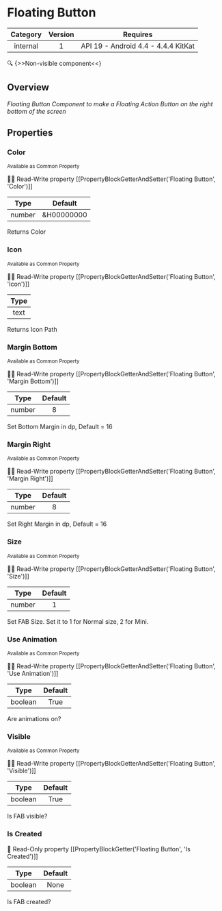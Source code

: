 # Floating Button

| Category | Version | Requires |
|:--------:|:-------:|:--------:|
|internal|1|API 19 - Android 4.4 - 4.4.4 KitKat|

:mag: {>>Non-visible component<<}

## Overview

_Floating Button Component to make a Floating Action Button on the right bottom of the screen_

## Properties

### Color

<small>Available as Common Property</small>

:eyes::pencil: Read-Write property
[[PropertyBlockGetterAndSetter('Floating Button', 'Color')]]

| Type | Default |
|:----:|:-------:|
|number|&H00000000|

Returns Color

### Icon

<small>Available as Common Property</small>

:eyes::pencil: Read-Write property
[[PropertyBlockGetterAndSetter('Floating Button', 'Icon')]]

| Type |
|:----:|
|text|

Returns Icon Path

### Margin Bottom

<small>Available as Common Property</small>

:eyes::pencil: Read-Write property
[[PropertyBlockGetterAndSetter('Floating Button', 'Margin Bottom')]]

| Type | Default |
|:----:|:-------:|
|number|8|

Set Bottom Margin in dp, Default = 16

### Margin Right

<small>Available as Common Property</small>

:eyes::pencil: Read-Write property
[[PropertyBlockGetterAndSetter('Floating Button', 'Margin Right')]]

| Type | Default |
|:----:|:-------:|
|number|8|

Set Right Margin in dp, Default = 16

### Size

<small>Available as Common Property</small>

:eyes::pencil: Read-Write property
[[PropertyBlockGetterAndSetter('Floating Button', 'Size')]]

| Type | Default |
|:----:|:-------:|
|number|1|

Set FAB Size.
Set it to 1 for Normal size, 2 for Mini.

### Use Animation

<small>Available as Common Property</small>

:eyes::pencil: Read-Write property
[[PropertyBlockGetterAndSetter('Floating Button', 'Use Animation')]]

| Type | Default |
|:----:|:-------:|
|boolean|True|

Are animations on?

### Visible

<small>Available as Common Property</small>

:eyes::pencil: Read-Write property
[[PropertyBlockGetterAndSetter('Floating Button', 'Visible')]]

| Type | Default |
|:----:|:-------:|
|boolean|True|

Is FAB visible?

### Is Created



:eyes: Read-Only property
[[PropertyBlockGetter('Floating Button', 'Is Created')]]

| Type | Default |
|:----:|:-------:|
|boolean|None|

Is FAB created?